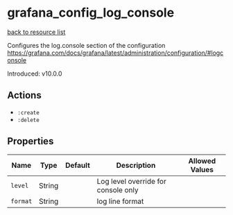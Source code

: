 # grafana_config_log_console

[back to resource list](https://github.com/sous-chefs/grafana#resources)

Configures the log.console section of the configuration <https://grafana.com/docs/grafana/latest/administration/configuration/#logconsole>

Introduced: v10.0.0

## Actions

- `:create`
- `:delete`

## Properties

| Name     | Type   | Default | Description                         | Allowed Values |
| -------- | ------ | ------- | ----------------------------------- | -------------- |
| `level`  | String |         | Log level override for console only |                |
| `format` | String |         | log line format                     |                |
